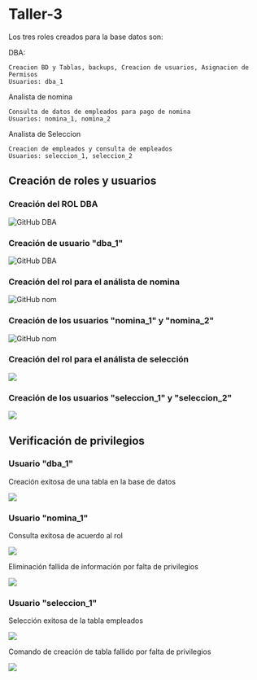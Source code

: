 # Taller-3

Los tres roles creados para la base datos son:

DBA: 
	
	Creacion BD y Tablas, backups, Creacion de usuarios, Asignacion de Permisos
	Usuarios: dba_1

Analista de nomina

	Consulta de datos de empleados para pago de nomina
	Usuarios: nomina_1, nomina_2

Analista de Seleccion

	Creacion de empleados y consulta de empleados
	Usuarios: seleccion_1, seleccion_2

## Creación de roles y usuarios

### Creación del ROL DBA

![GitHub DBA](./Role1.PNG)

### Creación de usuario "dba_1"

![GitHub DBA](./Rol1_User1.PNG)

### Creación del rol para el análista de nomina

![GitHub nom](./Rol2.PNG)

### Creación de los usuarios "nomina_1" y "nomina_2"

![GitHub nom](./Rol2_User2.PNG)

### Creación del rol para el análista de selección

<img src="Rol3.PNG" />

### Creación de los usuarios "seleccion_1" y "seleccion_2"

<img src="Rol3_User2.PNG" />

## Verificación de privilegios

### Usuario "dba_1"

Creación exitosa de una tabla en la base de datos 

<img src="Rol_DBa.PNG" />

### Usuario "nomina_1"

Consulta exitosa de acuerdo al rol 

<img src="nom1.PNG" />

Eliminación fallida de información por falta de privilegios 

<img src="nom2.PNG" />

### Usuario "seleccion_1"

Selección exitosa de la tabla empleados 

<img src="Prueba_Select_Rol_Seleccion.PNG" />

Comando de creación de tabla fallido por falta de privilegios 

<img src="Seleecion_Privilegios.PNG" />
